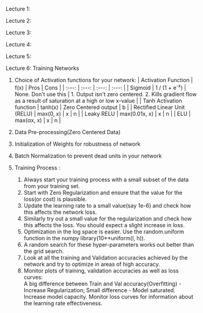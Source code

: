 Lecture 1:



Lecture 2:



Lecture 3:



Lecture 4:



Lecture 5:



Lecture 6: Training Networks
  1. Choice of Activation functions for your network:
      | Activation Function | f(x) | Pros | Cons |
      | :---: | :---: | :---: | :---: |
      | Sigmoid | 1 / (1 + e<sup>-x</sup>) | None. Don't use this | 1. Output isn't zero centered. 2. Kills gradient flow as a result of saturation at a high or low x-value |
      | Tanh Activation function | tanh(x) | Zero Centered output  | b |
      | Rectified Linear Unit (RELU) | max(0, x) | x | n |
      | Leaky RELU | max(0.01x, x) | x | n |
      | ELU | max(αx, x) | x | n |
  
  
  2. Data Pre-processing(Zero Centered Data)
  
  
  3. Initialization of Weights for robustness of network
  
  
  4. Batch Normalization to prevent dead units in your network
  
  
  5. Training Process :
      1. Always start your training process with a small subset of the data from your training set.
      2. Start with Zero Regularization and ensure that the value for the loss(or cost) is plausible.
      3. Update the learning rate to a small value(say 1e-6) and check how this affects the network loss.
      4. Similarly try out a small value for the regularization and check how this affects the loss. You should expect a slight increase in loss.
      5. Optimization in the log space is easier. Use the random.uniform function in the numpy library(10**uniform(l, h)).
      6. A random search for these hyper-parameters works out better than the grid search.
      7. Look at all the training and Validation accuracies achieved by the network and try to optimize in areas of high accuracy.      
      8. Monitor plots of training, validation accuracies as well as loss curves:          
         A big difference between Train and Val accuracy(Overfitting) - Increase Regularization; Small difference - Model saturated. Increase model capacity.
         Monitor loss curves for information about the learning rate effectiveness.
      
      
